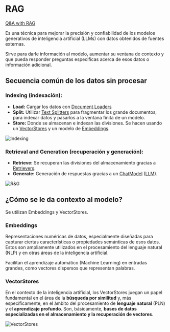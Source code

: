 # RAG

[Q&A with RAG](https://python.langchain.com/docs/use_cases/question_answering/)

Es una técnica para mejorar la precisión y confiabilidad de los modelos generativos de inteligencia artificial (LLMs) con datos obtenidos de fuentes externas.

Sirve para darle información al modelo, aumentar su ventana de contexto y que pueda responder preguntas especificas acerca de esos datos o información adicional.

## Secuencia común de los datos sin procesar

### Indexing (indexación):

* **Load:** Cargar los datos con [Document Loaders](https://python.langchain.com/docs/modules/data_connection/document_loaders/)
* **Split:** Utilizar [Text Splitters](https://python.langchain.com/docs/modules/data_connection/document_transformers/) para fragmentar los grande documentos, para indexar datos y pasarlos a la ventana finita de un modelo.
* **Store:** Donde se almacenan e indexan las divisiones. Se hacen usando un [VectorStores](https://python.langchain.com/docs/modules/data_connection/vectorstores/) y un modelo de [Embeddings](https://python.langchain.com/docs/modules/data_connection/text_embedding/).

![Indexing](https://python.langchain.com/assets/images/rag_indexing-8160f90a90a33253d0154659cf7d453f.png "Indexing")

### Retrieval and Generation (recuperación  y generación):

* **Retrieve:** Se recuperan las divisiones del almacenamiento gracias a [Retrievers](https://python.langchain.com/docs/modules/data_connection/retrievers/).
* **Generate:** Generación de respuestas gracias a un [ChatModel](https://python.langchain.com/docs/modules/model_io/chat) ([LLM](https://python.langchain.com/docs/modules/model_io/llms/)).

![R&G](https://python.langchain.com/assets/images/rag_retrieval_generation-1046a4668d6bb08786ef73c56d4f228a.png "R&G")

## ¿Cómo se le da contexto al modelo?

Se utilizan Embeddings y VectorStores.

### Embeddings

Representaciones numéricas de datos, especialmente diseñadas para capturar ciertas características o propiedades semánticas de esos datos. Estos son ampliamente utilizados en el procesamiento del lenguaje natural (NLP) y en otras áreas de la inteligencia artificial.

Facilitan el aprendizaje automático (Machine Learning) en entradas grandes, como vectores dispersos que representan palabras.

### VectorStores

En el contexto de la inteligencia artificial, los VectorStores juegan un papel fundamental en el área de la **búsqueda por similitud** y, más específicamente, en el ámbito del procesamiento de **lenguaje natural** (PLN) y el **aprendizaje profundo**. Son, básicamente, **bases de datos especializadas en el almacenamiento y la recuperación de vectores**.

![VectorStores](https://python.langchain.com/assets/images/vector_stores-125d1675d58cfb46ce9054c9019fea72.jpg "VectorStores")